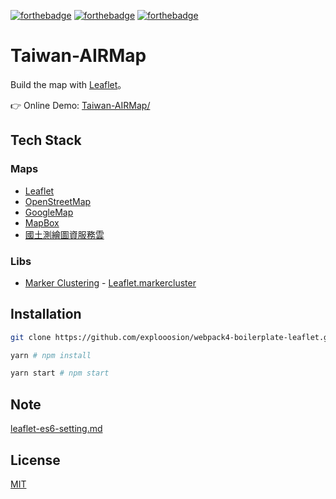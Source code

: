 [![forthebadge](https://forthebadge.com/images/badges/makes-people-smile.svg)](https://forthebadge.com)
[![forthebadge](https://forthebadge.com/images/badges/built-with-love.svg)](https://forthebadge.com)
[![forthebadge](https://forthebadge.com/images/badges/uses-css.svg)](https://forthebadge.com)

# Taiwan-AIRMap

Build the map with [Leaflet](https://leafletjs.com/)。

👉 Online Demo: [Taiwan-AIRMap/](https://robby570.tw/Taiwan-AIRMap/)

## Tech Stack

### Maps

- [Leaflet](https://github.com/consbio/Leaflet.Basemaps)
- [OpenStreetMap](https://www.openstreetmap.org/)
- [GoogleMap](https://gitlab.com/IvanSanchez/Leaflet.GridLayer.GoogleMutant) 
- [MapBox](https://www.mapbox.com/)
- [國土測繪圖資服務雲](https://maps.nlsc.gov.tw)

### Libs

- [Marker Clustering](https://github.com/Leaflet/Leaflet.markercluster) - [Leaflet.markercluster](https://github.com/Leaflet/Leaflet.markercluster)

## Installation

```sh
git clone https://github.com/explooosion/webpack4-boilerplate-leaflet.git
```

```sh
yarn # npm install
```

```sh
yarn start # npm start
```

## Note

[leaflet-es6-setting.md](https://gist.github.com/explooosion/08d2ae4031a8c00b53b621e89415e3e9)

## License

[MIT](http://opensource.org/licenses/MIT)
